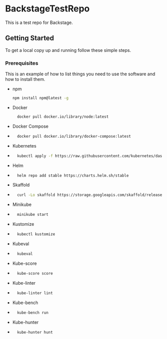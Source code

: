 # BackstageTestRepo

This is a test repo for Backstage.

## Getting Started

To get a local copy up and running follow these simple steps.

### Prerequisites

This is an example of how to list things you need to use the software and how to install them.

- npm
  ```sh
  npm install npm@latest -g
  ```
- Docker
  ```sh
    docker pull docker.io/library/node:latest
    ```
- Docker Compose
- ```sh
    docker pull docker.io/library/docker-compose:latest
    ```
- Kubernetes
- ```sh
    kubectl apply -f https://raw.githubusercontent.com/kubernetes/dashboard/v2.0.0/aio/deploy/recommended.yaml
    ```
- Helm
- ```sh
    helm repo add stable https://charts.helm.sh/stable
    ```
- Skaffold
- ```sh
    curl -Lo skaffold https://storage.googleapis.com/skaffold/releases/latest/skaffold-linux-amd64 && chmod +x skaffold && sudo mv skaffold /usr/local/bin
    ```
- Minikube
- ```sh
    minikube start
    ```
- Kustomize
- ```sh
    kubectl kustomize
    ```
- Kubeval
- ```sh
    kubeval
    ```
- Kube-score
- ```sh
    kube-score score
    ```
- Kube-linter
- ```sh
    kube-linter lint
    ```
- Kube-bench
- ```sh
    kube-bench run
    ```
- Kube-hunter
- ```sh
    kube-hunter hunt
    ```